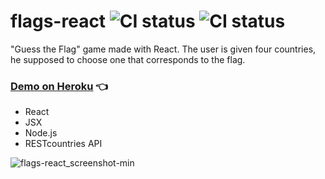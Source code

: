 # flags-react ![CI status](https://img.shields.io/badge/style-flat-green.svg?longCache=true&style=flat) ![CI status](https://img.shields.io/badge/top%20language-Javascript-yellow.svg)

"Guess the Flag" game made with React. The user is given four countries, he supposed to choose one that corresponds to the flag.

### [Demo on Heroku](https://flags-react.herokuapp.com/) :point_left:

- React
- JSX
- Node.js
- RESTcountries API

![flags-react_screenshot-min](https://user-images.githubusercontent.com/34710484/40431218-678810ec-5ec0-11e8-9266-baa7fa333224.png)
